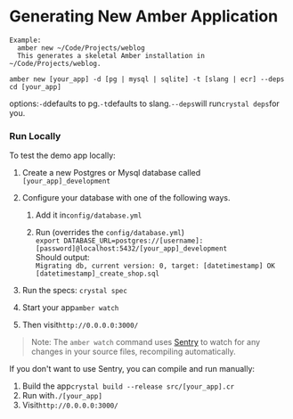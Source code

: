 # Generating New Amber Application

```
Example:
  amber new ~/Code/Projects/weblog
  This generates a skeletal Amber installation in ~/Code/Projects/weblog.
  
amber new [your_app] -d [pg | mysql | sqlite] -t [slang | ecr] --deps 
cd [your_app]
```

options:`-d`defaults to pg.`-t`defaults to slang.`--deps`will run`crystal deps`for you.

### Run Locally

To test the demo app locally:

1. Create a new Postgres or Mysql database called
   `[your_app]_development`
2. Configure your database with one of the following ways.

   1. Add it in`config/database.yml`

   2. Run (overrides the `config/database.yml`)  
      `export DATABASE_URL=postgres://[username]:[password]@localhost:5432/[your_app]_development`                                      
      Should output:  
      `Migrating db, current version: 0, target: [datetimestamp] OK [datetimestamp]_create_shop.sql`

3. Run the specs: `crystal spec`

4. Start your app`amber watch`

5. Then visit`http://0.0.0.0:3000/`

> Note: The `amber watch` command uses [Sentry](https://github.com/samueleaton/sentry) to watch for any changes in your source files, recompiling automatically.

If you don't want to use Sentry, you can compile and run manually:

1. Build the app`crystal build --release src/[your_app].cr`
2. Run with`./[your_app]`
3. Visit`http://0.0.0.0:3000/`



